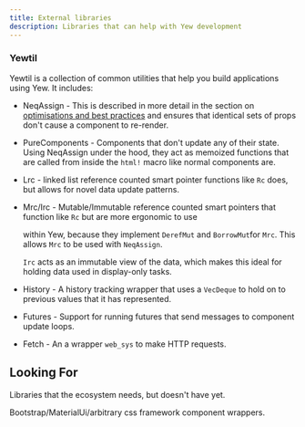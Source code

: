 ```yaml
---
title: External libraries
description: Libraries that can help with Yew development
---
```


### Yewtil

Yewtil is a collection of common utilities that help you build applications using Yew. It includes:

* NeqAssign - This is described in more detail in the section on 
[optimisations and best practices](../advanced-topics/optimizations.md) and ensures that identical
sets of props don't cause a component to re-render.

* PureComponents - Components that don't update any of their state. Using NeqAssign under the hood, they act as memoized 
  functions that are called from inside the `html!` macro like normal components are.

* Lrc - linked list reference counted smart pointer functions like `Rc` does, but allows for novel data update patterns.
* Mrc/Irc - Mutable/Immutable reference counted smart pointers that function like `Rc` but are more ergonomic to use 

  within Yew, because they implement `DerefMut` and `BorrowMut`for `Mrc`. This allows `Mrc` to be used with `NeqAssign`. 

  `Irc` acts as an immutable view of the data, which makes this ideal for holding data used in display-only tasks.

* History - A history tracking wrapper that uses a `VecDeque` to hold on to previous values that it 
has represented.
* Futures - Support for running futures that send messages to component update loops.
* Fetch - An a wrapper `web_sys` to make HTTP requests.

## Looking For

Libraries that the ecosystem needs, but doesn't have yet.

Bootstrap/MaterialUi/arbitrary css framework component wrappers.

